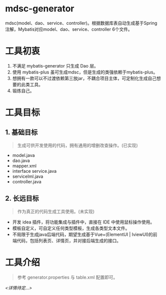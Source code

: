 # mdsc-generator
mdsc(model、dao、service、controller)。根据数据库表自动生成基于Spring注解，Mybatis对应model、dao、service、controller 6个文件。

# 工具初衷
1. 不满足 mybatis-generator 只生成 Dao 层。
2. 使用 mybatis-plus 虽可生成mdsc，但是生成的类强依赖于mybatis-plus。
3. 想拥有一款可以不过渡依赖第三放jar，不耦合项目主体，可定制化生成自己想要的此类工具。
4. 锻炼自己。

# 工具目标
## 1. 基础目标
> 生成可供开发使用的代码，拥有通用的增删改查操作。(已实现)
- model.java
- dao.java
- mapper.xml
- interface service.java
- serviceIml.java
- controller.java

## 2. 长远目标
> 作为真正的代码生成工具使用。(未实现)
- 开发 idea 插件，将功能集成与插件中，直接在 IDE 中使用鼠标操作使用。
- 模板自定义，可自定义任何类型模板，生成各类型文本文件。
- 不局限于生成java后端代码，期望生成基于Vue+(ElementUI | IviewUI)的前端代码，包括列表页、详情页，并对接后端生成的接口。

# 工具介绍
> 参考 generator.properties 与 table.xml 配置即可。
>
_<详情待定...>_